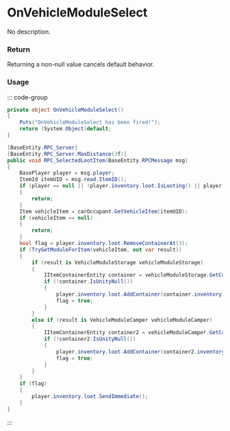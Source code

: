<Badge type="danger" text="Carbon Compatible"/><Badge type="warning" text="Oxide Compatible"/>
# OnVehicleModuleSelect
No description.
### Return
Returning a non-null value cancels default behavior.

### Usage
::: code-group
```csharp [Example]
private object OnVehicleModuleSelect()
{
	Puts("OnVehicleModuleSelect has been fired!");
	return (System.Object)default;
}
```
```csharp [Source — Assembly-CSharp @ ModularCarGarage]
[BaseEntity.RPC_Server]
[BaseEntity.RPC_Server.MaxDistance(3f)]
public void RPC_SelectedLootItem(BaseEntity.RPCMessage msg)
{
	BasePlayer player = msg.player;
	ItemId itemUID = msg.read.ItemID();
	if (player == null || !player.inventory.loot.IsLooting() || player.inventory.loot.entitySource != this || !HasOccupant)
	{
		return;
	}
	Item vehicleItem = carOccupant.GetVehicleItem(itemUID);
	if (vehicleItem == null)
	{
		return;
	}
	bool flag = player.inventory.loot.RemoveContainerAt(3);
	if (TryGetModuleForItem(vehicleItem, out var result))
	{
		if (result is VehicleModuleStorage vehicleModuleStorage)
		{
			IItemContainerEntity container = vehicleModuleStorage.GetContainer();
			if (!container.IsUnityNull())
			{
				player.inventory.loot.AddContainer(container.inventory);
				flag = true;
			}
		}
		else if (result is VehicleModuleCamper vehicleModuleCamper)
		{
			IItemContainerEntity container2 = vehicleModuleCamper.GetContainer();
			if (!container2.IsUnityNull())
			{
				player.inventory.loot.AddContainer(container2.inventory);
				flag = true;
			}
		}
	}
	if (flag)
	{
		player.inventory.loot.SendImmediate();
	}
}

```
:::
